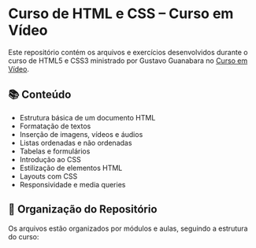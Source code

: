 # Curso de HTML e CSS – Curso em Vídeo

Este repositório contém os arquivos e exercícios desenvolvidos durante o curso de HTML5 e CSS3 ministrado por Gustavo Guanabara no [Curso em Vídeo](https://www.cursoemvideo.com/curso/html5-css3-modulo1/).

## 📚 Conteúdo

- Estrutura básica de um documento HTML
- Formatação de textos
- Inserção de imagens, vídeos e áudios
- Listas ordenadas e não ordenadas
- Tabelas e formulários
- Introdução ao CSS
- Estilização de elementos HTML
- Layouts com CSS
- Responsividade e media queries

## 📁 Organização do Repositório

Os arquivos estão organizados por módulos e aulas, seguindo a estrutura do curso:

